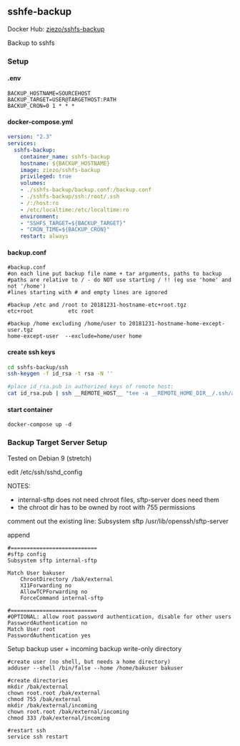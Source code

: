 ## sshfe-backup

Docker Hub: [ziezo/sshfs-backup](https://hub.docker.com/r/ziezo/sshfs-backup/)

Backup to sshfs

### Setup

#### .env

```
BACKUP_HOSTNAME=SOURCEHOST
BACKUP_TARGET=USER@TARGETHOST:PATH
BACKUP_CRON=0 1 * * *
```

#### docker-compose.yml

```yaml
version: "2.3"
services:
  sshfs-backup:
    container_name: sshfs-backup
    hostname: ${BACKUP_HOSTNAME}
    image: ziezo/sshfs-backup
    privileged: true
    volumes:
    - ./sshfs-backup/backup.conf:/backup.conf
    - ./sshfs-backup/ssh:/root/.ssh
    - /:/host:ro
    - /etc/localtime:/etc/localtime:ro
    environment:
    - "SSHFS_TARGET=${BACKUP_TARGET}"
    - "CRON_TIME=${BACKUP_CRON}"
    restart: always
```

#### backup.conf

```
#backup.conf
#on each line put backup file name + tar arguments, paths to backup
#paths are relative to / - do NOT use starting / !! (eg use 'home' and not '/home')
#lines starting with # and empty lines are ignored

#backup /etc and /root to 20181231-hostname-etc+root.tgz
etc+root           etc root

#backup /home excluding /home/user to 20181231-hostname-home-except-user.tgz
home-except-user  --exclude=home/user home
```

#### create ssh keys

```bash
cd sshfs-backup/ssh
ssh-keygen -f id_rsa -t rsa -N ''

#place id_rsa.pub in authorized keys of remote host:  
cat id_rsa.pub | ssh __REMOTE_HOST__ "tee -a __REMOTE_HOME_DIR__/.ssh/authorized_keys"
```

#### start container

`docker-compose up -d`



### Backup Target Server Setup

Tested on Debian 9 (stretch)

edit /etc/ssh/sshd_config

NOTES:
- internal-sftp does not need chroot files, sftp-server does need them
- the chroot dir has to be owned by root with 755 permissions

comment out the existing line: Subsystem sftp /usr/lib/openssh/sftp-server

append
```
#===========================
#sftp config
Subsystem sftp internal-sftp

Match User bakuser
    ChrootDirectory /bak/external
    X11Forwarding no
    AllowTCPForwarding no
    ForceCommand internal-sftp

#===========================
#OPTIONAL: allow root password authentication, disable for other users
PasswordAuthentication no
Match User root
PasswordAuthentication yes
```

Setup backup user + incoming backup write-only directory

```
#create user (no shell, but needs a home directory)  
adduser --shell /bin/false --home /home/bakuser bakuser

#create directories 
mkdir /bak/external
chown root.root /bak/external
chmod 755 /bak/external
mkdir /bak/external/incoming
chown root.root /bak/external/incoming
chmod 333 /bak/external/incoming

#restart ssh
service ssh restart
```
